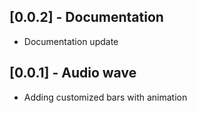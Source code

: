 ## [0.0.2] - Documentation

- Documentation update

## [0.0.1] - Audio wave

- Adding customized bars with animation
